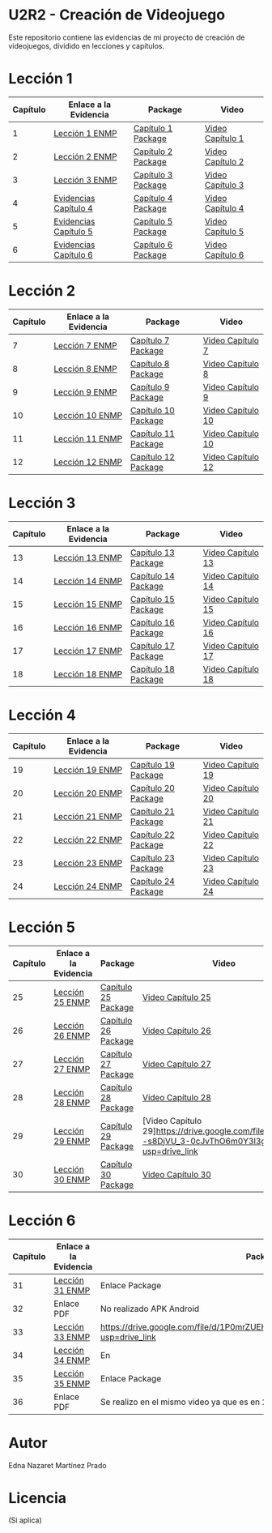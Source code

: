 # U2R2 - Creación de Videojuego

Este repositorio contiene las evidencias de mi proyecto de creación de videojuegos, dividido en lecciones y capítulos.


# Lección 1

| Capítulo | Enlace a la Evidencia | Package | Video |
|---|---|---|---|
| 1 | [Lección 1 ENMP](https://github.com/Nazaret-Martinez/Archivos-para-subir/blob/main/Capitulo1/Leccion%201%20ENMP.pdf) | [Capítulo 1 Package](https://drive.google.com/file/d/195e49U9okJoK6EjhmIvEe3nRuV_dC3lO/view?usp=drive_link) | [Video Capítulo 1](https://drive.google.com/file/d/1-8bs9Rk_OQBbG68mxubPFvwV9_UgXOgE/view?usp=drive_link) |
| 2 | [Lección 2 ENMP](https://github.com/Nazaret-Martinez/Archivos-para-subir/blob/main/Capitulo1/Leccion%202%20ENMP.pdf) | [Capítulo 2 Package](https://drive.google.com/file/d/1H6tH71s7DHiaifaOPMJB0h7ZOgbgYTyT/view?usp=drive_link) | [Video Capítulo 2](https://drive.google.com/file/d/1-8bs9Rk_OQBbG68mxubPFvwV9_UgXOgE/view?usp=drive_link) |
| 3 | [Lección 3 ENMP](https://github.com/Nazaret-Martinez/Archivos-para-subir/blob/main/Capitulo1/Leccion%203%20ENMP.pdf) | [Capítulo 3 Package](https://drive.google.com/file/d/10moqYTmBrIsK0i7Yf-bqVQmdBnYmh8eB/view?usp=drive_link) | [Video Capítulo 3](https://drive.google.com/file/d/1-8bs9Rk_OQBbG68mxubPFvwV9_UgXOgE/view?usp=drive_link) |
| 4 | [Evidencias Capítulo 4](https://github.com/user-attachments/files/18326900/Evidencias.CAp.4.pdf) | [Capítulo 4 Package](https://drive.google.com/file/d/1eSJfhj-AGNK8mCMgVXR9q5JDoia_38mU/view?usp=drive_link) | [Video Capítulo 4](https://drive.google.com/file/d/1-8bs9Rk_OQBbG68mxubPFvwV9_UgXOgE/view?usp=drive_link) |
| 5 | [Evidencias Capítulo 5](https://github.com/user-attachments/files/18326901/Evidencias.Cap.5.pdf) | [Capítulo 5 Package](https://drive.google.com/file/d/1RKHTg68zpXwDO-Fmm2ekbKSeMZqjoluJ/view?usp=drive_link) | [Video Capítulo 5](https://drive.google.com/file/d/1-8bs9Rk_OQBbG68mxubPFvwV9_UgXOgE/view?usp=drive_link) |
| 6 | [Evidencias Capítulo 6](https://github.com/user-attachments/files/18326902/Evidencias.Cap.6.pdf) | [Capítulo 6 Package](https://drive.google.com/file/d/1tBakDrK7tU9FRtaLjnW9owRW3ZJfg4oC/view?usp=drive_link) | [Video Capítulo 6](https://drive.google.com/file/d/1-8bs9Rk_OQBbG68mxubPFvwV9_UgXOgE/view?usp=drive_link) |

# Lección 2

| Capítulo | Enlace a la Evidencia | Package | Video |
|---|---|---|---|
| 7 | [Lección 7 ENMP](https://github.com/Nazaret-Martinez/Archivos-para-subir/blob/main/Leccion%207%20ENMP.pdf) | [Capítulo 7 Package](https://drive.google.com/file/d/1bct4j-Kwz8XfYDaiA7EJfPTfilszckQO/view?usp=drive_link) | [Video Capítulo 7](https://drive.google.com/file/d/1OS9HLkhP8m87g2ZwaAunjKGOx_b1Rteq/view?usp=drive_link) |
| 8 | [Lección 8 ENMP](https://github.com/Nazaret-Martinez/Archivos-para-subir/blob/main/Leccion%208%20%20ENMP.pdf) | [ Capítulo 8 Package](https://drive.google.com/file/d/10Zdr_DUv3mGmtf6I6wSMj5HNCwR0wYg1/view?usp=drive_link)| [Video Capítulo 8](https://drive.google.com/file/d/1aU3kvsMYt3vWxni17WjVB4Bm5tbIpWno/view?usp=drive_link)|
| 9 | [Lección 9 ENMP](https://github.com/Nazaret-Martinez/Archivos-para-subir/blob/main/Leccion%209%20ENMP.pdf) | [Capítulo 9 Package](https://drive.google.com/file/d/10Zdr_DUv3mGmtf6I6wSMj5HNCwR0wYg1/view?usp=drive_link) | [Video Capítulo 9](https://drive.google.com/file/d/1S9DneZeer2eipouSiEjnqfRnzz-PCsc8/view?usp=drive_link) |
| 10 | [Lección 10 ENMP](https://github.com/Nazaret-Martinez/Archivos-para-subir/blob/main/Leccion%2010%20ENMP.pdf) | [Capítulo 10 Package](https://drive.google.com/file/d/1HapC_Kog0DELbtV4VqvmPP6-l2lYKGhF/view?usp=drive_link) | [Video Capítulo 10](https://drive.google.com/file/d/1Rb1HIr9d5IZy10-VdFgiq0vAgYxVFpXr/view?usp=drive_link) |
| 11 | [Lección 11 ENMP](https://github.com/Nazaret-Martinez/Archivos-para-subir/blob/main/Leccion%2011%20ENMP.pdf) | [Capítulo 11 Package](https://drive.google.com/file/d/14NWLe9TES-34l0GajOd_7PTNup8Z7kDi/view?usp=drive_link) | [Video Capítulo 10](https://drive.google.com/file/d/1vzvi7phPm29fATV9TbKDrSRgyJkk6Khp/view?usp=drive_link)|
| 12 | [Lección 12 ENMP](https://github.com/Nazaret-Martinez/Archivos-para-subir/blob/main/Leccion%2012%20ENMP.pdf) | [Capítulo 12 Package](https://drive.google.com/file/d/1K5Ul9wVnsYKplG2nPtnQ5VTsi5qIKgoL/view?usp=drive_link) |[Video Capítulo 12](https://drive.google.com/file/d/11hjT2bGMsANxbDj2YTa7BEZh57BmfqOh/view?usp=drive_link) |

# Lección 3

| Capítulo | Enlace a la Evidencia | Package | Video |
|---|---|---|---|
| 13 | [Lección 13 ENMP](https://github.com/Nazaret-Martinez/Archivos-para-subir/blob/main/Leccion%2013%20ENMP.pdf) | [Capítulo 13 Package](https://drive.google.com/file/d/1gzj8Zf_skZOlDDy7iWFaPa_qGAuNtvEz/view?usp=drive_link) | [Video Capítulo 13](https://drive.google.com/file/d/1u_EhGVOW6m9C6EE2uAsXGPDqDd1GAKGe/view?usp=drive_link)  |
| 14 | [Lección 14 ENMP](https://github.com/Nazaret-Martinez/Archivos-para-subir/blob/main/Leccion%2014%20ENMP.pdf) | [Capítulo 14 Package](https://drive.google.com/file/d/1MNuWQxuM9CRFNRyv7VRv6-ae-5ZkCwPr/view?usp=drive_link) | [Video Capítulo 14](https://drive.google.com/file/d/1OWk7NDKYniDKnGzkK_va4sIwXTQGc7bk/view?usp=drive_link) |
| 15 | [Lección 15 ENMP](https://github.com/Nazaret-Martinez/Archivos-para-subir/blob/main/Leccion%2015%20ENMP.pdf) | [Capítulo 15 Package](https://drive.google.com/file/d/1YReJ-gQ3yaS5SYkJYzKhQMi0dCkivE3O/view?usp=drive_link) | [Video Capítulo 15](https://drive.google.com/file/d/1A3D7XM5mDjLRIP7Pou5LbLtAgSkGsbel/view?usp=drive_link) |
| 16 | [Lección 16 ENMP](https://github.com/Nazaret-Martinez/Archivos-para-subir/blob/main/Leccion%2016%20ENMP.pdf) | [Capítulo 16 Package](https://drive.google.com/file/d/1qDMFZ5Gj81GaxKd6Gz7nlcTZhoFfV_Zg/view?usp=drive_link) | [Video Capítulo 16](https://drive.google.com/file/d/19eBOfWuDU2FnZLf5WpX31CpXu8eP5kYt/view?usp=drive_link) |
| 17 | [Lección 17 ENMP](https://github.com/Nazaret-Martinez/Archivos-para-subir/blob/main/Leccion%2017%20ENMP.pdf) | [Capítulo 17 Package](https://drive.google.com/file/d/1uHXSGMX9nfdZ9f8_yc6D8_MWzvJl0ZzR/view?usp=sharing) | [Video Capítulo 17](https://drive.google.com/file/d/12Xnruf5orkDCSPBX1SZTNghABmk1TaOO/view?usp=drive_link) |
| 18 | [Lección 18 ENMP](https://github.com/Nazaret-Martinez/Archivos-para-subir/blob/main/Leccion%2018%20ENMP.pdf) | [Capítulo 18 Package](https://drive.google.com/file/d/1dqXrZUYZDSO3of_jEm8sDsyKq6xZpjAE/view?usp=drive_link) | [Video Capítulo 18](https://drive.google.com/file/d/1VyhGySNzg2OfuLK-SiBVtCKUdloidmyL/view?usp=drive_link) |

# Lección 4

| Capítulo | Enlace a la Evidencia | Package | Video |
|---|---|---|---|
| 19 | [Lección 19 ENMP](https://github.com/Nazaret-Martinez/Archivos-para-subir/blob/main/Leccion%2019%20ENMP.pdf) | [Capítulo 19 Package](https://drive.google.com/file/d/1sPOqEFBkfWDjuKly8x81SarTr_vM-jmM/view?usp=drive_link) | [Video Capítulo 19](https://drive.google.com/file/d/1nnsGZU640ynT3P7jkA8qobUjl4XFNAS_/view?usp=drive_link) |
| 20 | [Lección 20 ENMP](https://github.com/Nazaret-Martinez/Archivos-para-subir/blob/main/Leccion%2020%20ENMP.pdf) | [Capítulo 20 Package](https://drive.google.com/file/d/143mCBXfbphCx99kCsrdVToB7zUkeUNBm/view?usp=drive_link) | [Video Capítulo 20](https://drive.google.com/file/d/1dpRtFeD-w_rKPy5INmUvHMgqeLrtvY5O/view?usp=drive_link) |
| 21 | [Lección 21 ENMP](https://github.com/Nazaret-Martinez/Archivos-para-subir/blob/main/Leccion%2021%20ENMP.pdf) | [Capítulo 21 Package](https://drive.google.com/file/d/1ZK5ZKPzt8E9vnapZL_X0hwIUl1YMd-w-/view?usp=drive_link) | [Video Capítulo 21](https://drive.google.com/file/d/1Xep6iIEM2gJnK06retsjA82J5fhFqHAs/view?usp=drive_link) |
| 22 | [Lección 22 ENMP](https://github.com/Nazaret-Martinez/Archivos-para-subir/blob/main/Leccion%2022%20ENMP.pdf) | [Capítulo 22 Package](https://drive.google.com/file/d/1cwUw84I1wxzrExiQOcA13IV6ryyZMFM8/view?usp=drive_link) | [Video Capítulo 22](https://drive.google.com/file/d/1TRl3ELh0k3u597gLG20dXP5WQqvA6Ook/view?usp=drive_link) |
| 23 | [Lección 23 ENMP](https://drive.google.com/file/d/1BQTsZ5csAwjUVyYppkSXBvUwQA_0Dc2I/view?usp=drive_link) | [Capítulo 23 Package](https://drive.google.com/file/d/15hOhU3OixuCUeF93BEEWYAQoPilIANeE/view?usp=drive_link) | [Video Capítulo 23](https://drive.google.com/file/d/15SrffsMD-KVLCi2WRdx_z1I98b2ptjvF/view?usp=sharing) |
| 24 | [Lección 24 ENMP](https://github.com/Nazaret-Martinez/Archivos-para-subir/blob/main/Leccion%2024%20ENMP.pdf) | [Capítulo 24 Package](https://drive.google.com/file/d/17HI3sFHasY0sigM7fz7HJMcP8yYdCvWX/view?usp=drive_link) | [Video Capítulo 24](https://drive.google.com/file/d/1OH9iOyP5W4iCzhNikiCod76DQnb8lHG5/view?usp=drive_link) |

# Lección 5

| Capítulo | Enlace a la Evidencia | Package | Video |
|---|---|---|---|
| 25 | [Lección 25 ENMP](https://github.com/Nazaret-Martinez/Archivos-para-subir/blob/main/Leccion%2025%20ENMP.pdf) | [Capítulo 25 Package](https://drive.google.com/file/d/1Bwazmyzib6tR7zCB_tLwtJJ9M0S3H919/view?usp=drive_link) | [Video Capítulo 25](https://drive.google.com/file/d/1mXZnyRsntSp81qJEtx9u1s4o5tCnhNph/view?usp=drive_link) |
| 26 | [Lección 26 ENMP](https://github.com/Nazaret-Martinez/Archivos-para-subir/blob/main/Leccion%2026%20ENMP.pdf) | [Capítulo 26 Package](https://drive.google.com/file/d/1PJ0GqPvPv-g6sm5cYZKRQl9CYj0CFAcu/view?usp=drive_link) | [Video Capítulo 26](https://drive.google.com/file/d/1kdvb48xEwrUO20jYrZ108zCiDV1GE8CF/view?usp=drive_link) |
| 27 | [Lección 27 ENMP](https://github.com/Nazaret-Martinez/Archivos-para-subir/blob/main/Leccion%2027%20ENMP.pdf) | [Capítulo 27 Package](https://drive.google.com/file/d/1uL2OORygoJ4IE6eIoikioHV28zrfmIqH/view?usp=drive_link) | [Video Capítulo 27](https://drive.google.com/file/d/1ghwPXiizd2c--HT6muUbiuWlM78y-FHO/view?usp=drive_link) |
| 28 | [Lección 28 ENMP](https://github.com/Nazaret-Martinez/Archivos-para-subir/blob/main/Leccion%2028%20ENMP.pdf) | [Capítulo 28 Package](https://drive.google.com/file/d/1zDO--Bu6zdg360po6uaaWZat1FCkj2vZ/view?usp=drive_link) | [Video Capítulo 28](https://drive.google.com/file/d/1WyBy_dw-XWswB6fC3TxexY-8rMuP8OUj/view?usp=drive_link) |
| 29 | [Lección 29 ENMP](https://github.com/Nazaret-Martinez/Archivos-para-subir/blob/main/Leccion%2029%20ENMP.pdf) | [Capítulo 29 Package](https://drive.google.com/file/d/1lYOqKP-_MJhpxVh0ZedtOtmaGUg8ABez/view?usp=drive_link) | [Video Capítulo 29]https://drive.google.com/file/d/1CbLy--s8DjVU_3-0cJvThO6m0Y3l3gkw/view?usp=drive_link |
| 30 | [Lección 30 ENMP](https://github.com/Nazaret-Martinez/Archivos-para-subir/blob/main/Leccion%2030%20ENMP.pdf) | [Capítulo 30 Package](https://drive.google.com/file/d/1j9q8zw59UqVRuPEzkURUEjQDliJZ33nX/view?usp=drive_link) | [Video Capítulo 30](https://drive.google.com/file/d/1VbOKGeoc4zj0B4SFpBdEp6FWxXzTTTiG/view?usp=drive_link) |

# Lección 6

| Capítulo | Enlace a la Evidencia | Package | Video |
|---|---|---|---|
| 31 | [Lección 31 ENMP](https://github.com/Nazaret-Martinez/Archivos-para-subir/blob/main/Leccion%2031%20ENMP.pdf) | Enlace Package | https://drive.google.com/file/d/1h0DMF1liHIQLbkV3_rJBYeM5FF7c05b7/view?usp=drive_link |
| 32 | Enlace PDF | No realizado APK Android | Video |
| 33 | [Lección 33 ENMP](https://github.com/Nazaret-Martinez/Archivos-para-subir/blob/main/Leccion%2033%20ENMP.pdf) | https://drive.google.com/file/d/1P0mrZUEHKN86vPEMWNmk7YqNWNsWIRcV/view?usp=drive_link | https://drive.google.com/file/d/15TtSu_33LnmOS0DW9Kg3MeNXsjJcH-2J/view?usp=drive_link |
| 34 | [Lección 34 ENMP](https://github.com/Nazaret-Martinez/Archivos-para-subir/blob/main/Leccion%2034%20ENMP.pdf) | En| https://drive.google.com/file/d/15TtSu_33LnmOS0DW9Kg3MeNXsjJcH-2J/view?usp=drive_link
| 35 | [Lección 35 ENMP](https://github.com/Nazaret-Martinez/Archivos-para-subir/blob/main/Leccion%2035%20ENMP.pdf) | Enlace Package | Video |
| 36 | Enlace PDF | Se realizo en el mismo video ya que es en 2 partes

# Autor

Edna Nazaret Martínez Prado

# Licencia

(Si aplica)

